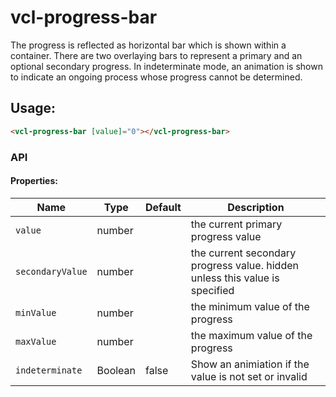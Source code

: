 # vcl-progress-bar

The progress is reflected as horizontal bar which is shown within a container. 
There are two overlaying bars to represent a primary and an optional secondary progress. 
In indeterminate mode, an animation is shown to indicate an ongoing process whose progress cannot be determined.

## Usage:

 ```html
<vcl-progress-bar [value]="0"></vcl-progress-bar>
```

### API 

#### Properties:

| Name                | Type        | Default            | Description
| ------------        | ----------- | ------------------ |--------------
| `value`             | number      |                    | the current primary progress value 
| `secondaryValue`    | number      |                    | the current secondary progress value. hidden unless this value is specified
| `minValue`          | number      |                    | the minimum value of the progress
| `maxValue`          | number      |                    | the maximum value of the progress
| `indeterminate`     | Boolean     | false              | Show an animiation if the value is not set or invalid 
